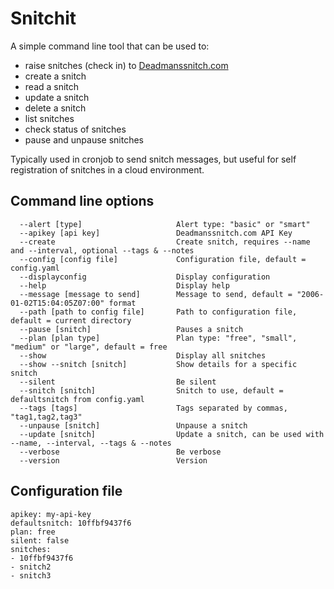 # Snitchit

A simple command line tool that can be used to:
- raise snitches (check in) to [Deadmanssnitch.com](https://deadmanssnitch.com)
- create a snitch
- read a snitch
- update a snitch
- delete a snitch
- list snitches
- check status of snitches
- pause and unpause snitches

Typically used in cronjob to send snitch messages, but useful for self registration of snitches in a cloud environment. 


## Command line options
```
  --alert [type]                     Alert type: "basic" or "smart"
  --apikey [api key]                 Deadmanssnitch.com API Key
  --create                           Create snitch, requires --name and --interval, optional --tags & --notes
  --config [config file]             Configuration file, default = config.yaml
  --displayconfig                    Display configuration
  --help                             Display help
  --message [message to send]        Message to send, default = "2006-01-02T15:04:05Z07:00" format
  --path [path to config file]       Path to configuration file, default = current directory
  --pause [snitch]                   Pauses a snitch
  --plan [plan type]                 Plan type: "free", "small", "medium" or "large", default = free
  --show                             Display all snitches
  --show --snitch [snitch]           Show details for a specific snitch
  --silent                           Be silent
  --snitch [snitch]                  Snitch to use, default = defaultsnitch from config.yaml
  --tags [tags]                      Tags separated by commas, "tag1,tag2,tag3"
  --unpause [snitch]                 Unpause a snitch
  --update [snitch]                  Update a snitch, can be used with --name, --interval, --tags & --notes
  --verbose                          Be verbose
  --version                          Version
```

## Configuration file
```
apikey: my-api-key
defaultsnitch: 10ffbf9437f6
plan: free
silent: false
snitches:
- 10ffbf9437f6
- snitch2
- snitch3
```
